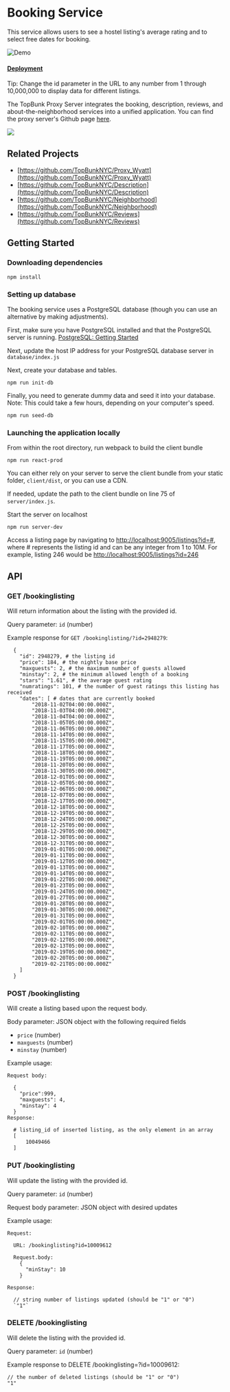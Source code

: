 # Booking Service

This service allows users to see a hostel listing's average rating and to select free dates for booking.

![Demo](https://imgur.com/ik2Gaqe.gif)

#### [Deployment](http://18.188.2.254:9005/listings?id=5)
Tip: Change the id parameter in the URL to any number from 1 through 10,000,000 to display data for different listings.

The TopBunk Proxy Server integrates the booking, description, reviews, and about-the-neighborhood services into a unified application. You can find the proxy server's Github page [here](https://github.com/TopBunkNYC/Proxy_Wyatt).

<img src="https://imgur.com/XqY7aWR.gif" >

## Related Projects

- [https://github.com/TopBunkNYC/Proxy_Wyatt](https://github.com/TopBunkNYC/Proxy_Wyatt)
- [https://github.com/TopBunkNYC/Description](https://github.com/TopBunkNYC/Description)
- [https://github.com/TopBunkNYC/Neighborhood](https://github.com/TopBunkNYC/Neighborhood)
- [https://github.com/TopBunkNYC/Reviews](https://github.com/TopBunkNYC/Reviews)

## Getting Started

### Downloading dependencies

```
npm install
```

### Setting up database

The booking service uses a PostgreSQL database (though you can use an alternative by making adjustments).

First, make sure you have PostgreSQL installed and that the PostgreSQL server is running. [PostgreSQL: Getting Started](https://www.postgresql.org/docs/10/tutorial-install.html)

Next, update the host IP address for your PostgreSQL database server in `database/index.js`

Next, create your database and tables.

```
npm run init-db
```

Finally, you need to generate dummy data and seed it into your database. Note: This could take a few hours, depending on your computer's speed.

```
npm run seed-db
```

### Launching the application locally

From within the root directory, run webpack to build the client bundle

```
npm run react-prod
```

You can either rely on your server to serve the client bundle from your static folder, `client/dist`, or you can use a CDN.

If needed, update the path to the client bundle on line 75 of `server/index.js`.

Start the server on localhost

```
npm run server-dev
```

Access a listing page by navigating to [http://localhost:9005/listings?id=#](http://localhost:9005/listings?id=#), where # represents the listing id and can be any integer from 1 to 10M. For example, listing 246 would be [http://localhost:9005/listings?id=246](http://localhost:9005/listings?id=246)

## API

### GET /bookinglisting

Will return information about the listing with the provided id.

Query parameter: `id` (number)

Example response for `GET /bookinglisting/?id=2948279`:

```
  {
    "id": 2948279, # the listing id
    "price": 184, # the nightly base price
    "maxguests": 2, # the maximum number of guests allowed
    "minstay": 2, # the minimum allowed length of a booking
    "stars": "1.61", # the average guest rating
    "numratings": 101, # the number of guest ratings this listing has received
    "dates": [ # dates that are currently booked
        "2018-11-02T04:00:00.000Z",
        "2018-11-03T04:00:00.000Z",
        "2018-11-04T04:00:00.000Z",
        "2018-11-05T05:00:00.000Z",
        "2018-11-06T05:00:00.000Z",
        "2018-11-14T05:00:00.000Z",
        "2018-11-15T05:00:00.000Z",
        "2018-11-17T05:00:00.000Z",
        "2018-11-18T05:00:00.000Z",
        "2018-11-19T05:00:00.000Z",
        "2018-11-20T05:00:00.000Z",
        "2018-11-30T05:00:00.000Z",
        "2018-12-01T05:00:00.000Z",
        "2018-12-05T05:00:00.000Z",
        "2018-12-06T05:00:00.000Z",
        "2018-12-07T05:00:00.000Z",
        "2018-12-17T05:00:00.000Z",
        "2018-12-18T05:00:00.000Z",
        "2018-12-19T05:00:00.000Z",
        "2018-12-24T05:00:00.000Z",
        "2018-12-25T05:00:00.000Z",
        "2018-12-29T05:00:00.000Z",
        "2018-12-30T05:00:00.000Z",
        "2018-12-31T05:00:00.000Z",
        "2019-01-01T05:00:00.000Z",
        "2019-01-11T05:00:00.000Z",
        "2019-01-12T05:00:00.000Z",
        "2019-01-13T05:00:00.000Z",
        "2019-01-14T05:00:00.000Z",
        "2019-01-22T05:00:00.000Z",
        "2019-01-23T05:00:00.000Z",
        "2019-01-24T05:00:00.000Z",
        "2019-01-27T05:00:00.000Z",
        "2019-01-28T05:00:00.000Z",
        "2019-01-30T05:00:00.000Z",
        "2019-01-31T05:00:00.000Z",
        "2019-02-01T05:00:00.000Z",
        "2019-02-10T05:00:00.000Z",
        "2019-02-11T05:00:00.000Z",
        "2019-02-12T05:00:00.000Z",
        "2019-02-13T05:00:00.000Z",
        "2019-02-19T05:00:00.000Z",
        "2019-02-20T05:00:00.000Z",
        "2019-02-21T05:00:00.000Z"
    ]
  }
```

### POST /bookinglisting

Will create a listing based upon the request body.

Body parameter: JSON object with the following required fields

- `price` (number)
- `maxguests` (number)
- `minstay` (number)

Example usage:

```
Request body:

  {
    "price":999,
    "maxguests": 4,
    "minstay": 4
  }
Response:

  # listing_id of inserted listing, as the only element in an array
  [
      10049466
  ]
```

### PUT /bookinglisting

Will update the listing with the provided id.

Query parameter: `id` (number)

Request body parameter: JSON object with desired updates

Example usage:

    Request:

      URL: /bookinglisting?id=10009612

      Request.body:
        {
          "minStay": 10
        }

    Response:

      // string number of listings updated (should be "1" or "0")
      `"1"`

### DELETE /bookinglisting

Will delete the listing with the provided id.

Query parameter: `id` (number)

Example response to DELETE /bookinglisting=?id=10009612:

    // the number of deleted listings (should be "1" or "0")
    "1"
